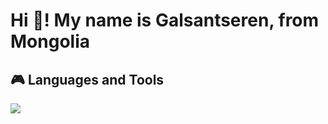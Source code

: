 <h1 align="left">Hi 👋! My name is Galsantseren, from Mongolia</h1>

###

<h2>🎮 Languages and Tools</h2>
<img src="https://cdn.jsdelivr.net/gh/devicons/devicon@latest/icons/cplusplus/cplusplus-original.svg" />
          
